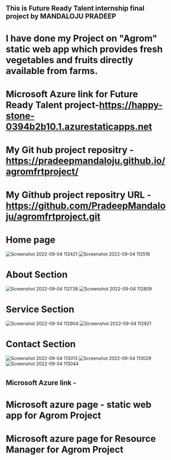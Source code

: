 ## This is Future Ready Talent internship final project by MANDALOJU PRADEEP

# I have done my Project on "Agrom" static web app which provides fresh vegetables and fruits directly available from farms.
# Microsoft Azure link for Future Ready Talent project-https://happy-stone-0394b2b10.1.azurestaticapps.net
# My Git hub project repositry -https://pradeepmandaloju.github.io/agromfrtproject/
# My Github project repositry URL -https://github.com/PradeepMandaloju/agromfrtproject.git

# Home page
![Screenshot 2022-09-04 112421](https://user-images.githubusercontent.com/111443905/188300412-5c870e99-4e7e-43af-9282-b8419de72028.png)
![Screenshot 2022-09-04 112516](https://user-images.githubusercontent.com/111443905/188300455-5295c1f0-bed4-42bb-93d5-baca87c68316.png)
#

# About Section
![Screenshot 2022-09-04 112738](https://user-images.githubusercontent.com/111443905/188300555-fcb860f0-f82a-45f7-ac82-df462bf81b30.png)
![Screenshot 2022-09-04 112809](https://user-images.githubusercontent.com/111443905/188300901-7bbb5399-e74b-4988-8c14-87d85ad928a8.png)

#

# Service Section
![Screenshot 2022-09-04 112904](https://user-images.githubusercontent.com/111443905/188300574-5178117e-32ad-48a4-b3c4-e94260c9cdb7.png)
![Screenshot 2022-09-04 112921](https://user-images.githubusercontent.com/111443905/188300907-ef6b8bc2-6d3d-4e46-9110-bd073078b9c3.png)
#

# Contact Section
![Screenshot 2022-09-04 113013](https://user-images.githubusercontent.com/111443905/188300596-3f5fcdb8-023a-4943-988b-055689da717c.png)
![Screenshot 2022-09-04 113029](https://user-images.githubusercontent.com/111443905/188300601-b3c313fd-29f9-4d45-87f1-4a2dd9041799.png)
![Screenshot 2022-09-04 113044](https://user-images.githubusercontent.com/111443905/188300602-b0c044a6-966d-459f-817e-54c86bb845dc.png)
#

## Microsoft Azure link -
# Microsoft azure page - static web app for Agrom Project

#

# Microsoft azure page for Resource Manager for Agrom Project

#
